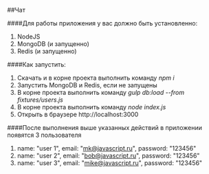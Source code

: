 ##Чат

####Для работы приложения у вас должно быть установленно:
1. NodeJS
2. MongoDB (и запущенно)
3. Redis (и запущенно)

####Как запустить:
1. Скачать и в корне проекта выполнить команду _npm i_
2. Запустить MongoDB и Redis, если не запущены
3. В корне проекта выполнить команду _gulp db:load --from fixtures/users.js_
4. В корне проекта выполнить команду _node index.js_
5. Открыть в браузере http://localhost:3000
    
####После выполнения выше указанных действий в приложении появятся 3 пользователя
1. name: "user 1", email: "mk@javascript.ru", password: "123456"
2. name: "user 2", email: "bob@javascript.ru", password: "123456"
3. name: "user 3", email: "mike@javascript.ru", password: "123456"
